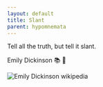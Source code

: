 ```yaml
---
layout: default
title: Slant
parent: hypomnemata
---
```

Tell all the truth, but tell it slant.

Emily Dickinson  📚 💬

![Emily Dickinson wikipedia](https://7robots.micro.blog/uploads/2024/b163a967b2.jpg "Emily Dickinson wikipedia")
